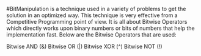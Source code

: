 #BitManipulation is a technique used in a variety of problems to get the solution in an optimized way. This technique is very effective from a Competitive Programming point of view. It is all about Bitwise Operators which directly works upon binary numbers or bits of numbers that help the implementation fast. Below are the Bitwise Operators that are used:

Bitwise AND (&)
Bitwise OR (|)
Bitwise XOR (^)
Bitwise NOT (!)
